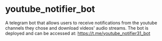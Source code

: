 # youtube_notifier_bot
A telegram bot that allows users to receive notifications from the youtube channels they chose and download videos' audio streams. The bot is deployed and can be accessed at: https://t.me/youtube_notifier31_bot
